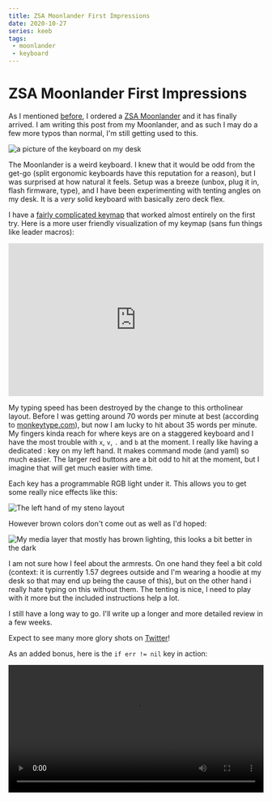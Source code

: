 ```yaml
---
title: ZSA Moonlander First Impressions
date: 2020-10-27
series: keeb
tags:
 - moonlander
 - keyboard
---
```


# ZSA Moonlander First Impressions

As I mentioned
[before](https://christine.website/blog/colemak-layout-2020-08-15), I ordered a
[ZSA Moonlander](https://zsa.io/moonlander) and it has finally arrived. I am
writing this post from my Moonlander, and as such I may do a few more typos
than normal, I'm still getting used to this.

![a picture of the keyboard on my
desk](https://cdn.christine.website/file/christine-static/img/keeb/ElVbBm_XUAcVhOg.jpg)

The Moonlander is a weird keyboard. I knew that it would be odd from the get-go
(split ergonomic keyboards have this reputation for a reason), but I was
surprised at how natural it feels. Setup was a breeze (unbox, plug it in, flash
firmware, type), and I have been experimenting with tenting angles on my desk.
It is a _very_ solid keyboard with basically zero deck flex.

I have a [fairly complicated
keymap](https://tulpa.dev/cadey/kadis-layouts/src/branch/master/moonlander) that
worked almost entirely on the first try. Here is a more user friendly
visualization of my keymap (sans fun things like leader macros):

<div style="padding-top: 60%; position: relative;">
	<iframe src="https://configure.ergodox-ez.com/embed/moonlander/layouts/xbJXx/latest/0" style="border: 0; height: 100%; left: 0; position: absolute; top: 0; width: 100%"></iframe>
</div>

My typing speed has been destroyed by the change to this ortholinear layout.
Before I was getting around 70 words per minute at best (according to
[monkeytype.com](https://monkeytype.com/)), but now I am lucky to hit about 35
words per minute. My fingers kinda reach for where keys are on a staggered
keyboard and I have the most trouble with `x`, `v`, `.` and `b` at the moment. I
really like having a dedicated : key on my left hand. It makes command mode (and
yaml) so much easier. The larger red buttons are a bit odd to hit at the moment,
but I imagine that will get much easier with time.

Each key has a programmable RGB light under it. This allows you to get some
really nice effects like this:

![The left hand of my steno
layout](https://cdn.christine.website/file/christine-static/img/keeb/ElTG7QSW0AEqXeE.jpg)

However brown colors don't come out as well as I'd hoped:

![My media layer that mostly has brown lighting, this looks a bit better in the
dark](https://cdn.christine.website/file/christine-static/img/keeb/ElVdFKoX0AE_dAA.jpg)

I am not sure how I feel about the armrests. On one hand they feel a bit cold
(context: it is currently 1.57 degrees outside and I'm wearing a hoodie at my
desk so that may end up being the cause of this), but on the other hand i really
hate typing on this without them. The tenting is nice, I need to play with it
more but the included instructions help a lot.

I still have a long way to go. I'll write up a longer and more detailed review
in a few weeks.

Expect to see many more glory shots on
[Twitter](https://twitter.com/theprincessxena)!

As an added bonus, here is the `if err != nil` key in action:

<video controls width="100%">
    <source src="https://cdn.christine.website/file/christine-static/img/keeb/tmp.ZdCemPUcnd.webm"
            type="video/webm">
    <source src="https://cdn.christine.website/file/christine-static/img/keeb/tmp.ZdCemPUcnd.mp4"
            type="video/mp4">
    Sorry, your browser doesn't support embedded videos.
</video>
